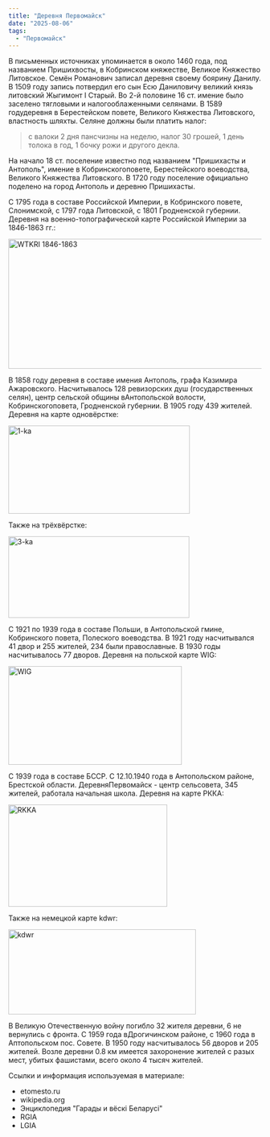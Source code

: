 ```yaml
---
title: "Деревня Первомайск"
date: "2025-08-06"
tags: 
  - "Первомайск"
---
```


В письменных источниках упоминается в около 1460 года, под названием Пришихвосты, в Кобринском княжестве, Великое Княжество Литовское. Семён Романович записал деревня своему боярину Данилу. В 1509 году запись потвердил его сын Есю Даниловичу великий князь литовский Жыгимонт I Старый. Во 2-й половине 16 ст. имение было заселено тягловыми и налогооблаженными селянами. В 1589 годудеревня в Берестейском повете, Великого Княжества Литовского, властность шляхты. Селяне должны были платить налог:

> с валоки 2 дня пансчизны на неделю, налог 30 грошей, 1 день толока в год, 1 бочку рожи и другого декла.

На начало 18 ст. поселение известно под названием "Пришихасты и Антополь", имение в Кобринскогоповете, Берестейского воеводства, Великого Княжества Литовского. В 1720 году поселение официально поделено на город Антополь и деревню Пришихасты.

С 1795 года в составе Российской Империи, в Кобринского повете, Слонимской, с 1797 года Литовской, с 1801 Гродненской губернии. Деревня на военно-топографической карте Российской Империи за 1846-1863 гг.:

<img width="612" height="258" alt="WTKRI 1846-1863" src="https://github.com/user-attachments/assets/4559af52-8d1c-4a58-9cf5-9c3651cda4bd" />

В 1858 году деревня в составе имения Антополь, графа Казимира Ажаровского. Насчитывалось 128 ревизорских душ (государственных селян), центр сельской общины вАнтопольской волости, Кобринскогоповета, Гродненской губернии. В 1905 году 439 жителей. Деревня на карте одновёрстке:

<img width="361" height="175" alt="1-ka" src="https://github.com/user-attachments/assets/b73509be-bfc5-42c3-b866-0cc531737ef3" />

Также на трёхвёрстке:

<img width="360" height="162" alt="3-ka" src="https://github.com/user-attachments/assets/0031f184-f575-4c41-8560-dfb840acaf73" />

С 1921 по 1939 года в составе Польши, в Антопольской гмине, Кобринского повета, Полеского воеводства. В 1921 году насчитывался 41 двор и 255 жителей, 234 были православные. В 1930 годы насчитывалось 77 дворов. Деревня на польской карте WIG:

<img width="345" height="196" alt="WIG" src="https://github.com/user-attachments/assets/b4faa279-515f-4fd4-b4db-a5e1e0bff149" />

С 1939 года в составе БССР. С 12.10.1940 года в Антопольском районе, Брестской области. ДеревняПервомайск - центр сельсовета, 345 жителей, работала начальная школа. Деревня на карте РККА:

<img width="316" height="203" alt="RKKA" src="https://github.com/user-attachments/assets/c4447d9b-745c-4a1a-b92e-fa8a938d3f19" />

Также на немецкой карте kdwr:

<img width="373" height="169" alt="kdwr" src="https://github.com/user-attachments/assets/9a9feb56-5896-4cc9-b0f2-ebb315ae47ee" />

В Великую Отечественную войну погибло 32 жителя деревни, 6 не вернулись с фронта. С 1959 года вДрогичинском районе, с 1960 года в Аптопольском пос. Совете. В 1950 году насчитывалось 56 дворов и 205 жителей. Возле деревни 0.8 км имеется захоронение жителей с разых мест, убитых фашистами, всего около 4 тысяч жителей.

Ссылки и информация используемая в материале:
- etomesto.ru
- wikipedia.org
- Энциклопедия "Гарады и вёскi Беларусi"
- RGIA
- LGIA
